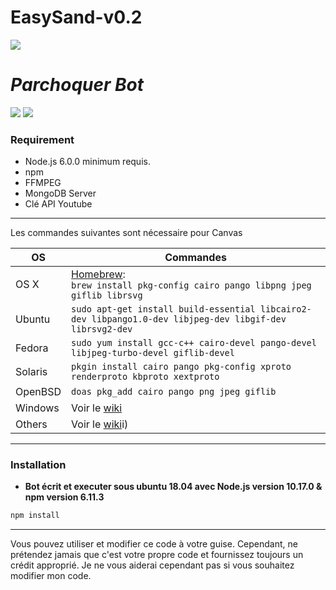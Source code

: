 # EasySand-v0.2

![](https://cdn.discordapp.com/attachments/635731474104057857/651259762276696097/discord.js.png)
# *Parchoquer Bot*
![](https://img.shields.io/badge/Discord-C%C3%A9rveauParchoqu%C3%A9.js%20%F0%9F%A7%A0%230582-blue) ![](https://img.shields.io/badge/Discord.js-V12-blue)

### Requirement
- Node.js 6.0.0 minimum requis.
- npm
- FFMPEG
- MongoDB Server
- Clé API Youtube
--------
Les commandes suivantes sont nécessaire pour Canvas

OS | Commandes
----- | -----
OS X | [Homebrew](https://brew.sh/):<br/>`brew install pkg-config cairo pango libpng jpeg giflib librsvg`
Ubuntu | `sudo apt-get install build-essential libcairo2-dev libpango1.0-dev libjpeg-dev libgif-dev librsvg2-dev`
Fedora | `sudo yum install gcc-c++ cairo-devel pango-devel libjpeg-turbo-devel giflib-devel`
Solaris | `pkgin install cairo pango pkg-config xproto renderproto kbproto xextproto`
OpenBSD | `doas pkg_add cairo pango png jpeg giflib`
Windows | Voir le [wiki](https://github.com/Automattic/node-canvas/wiki/Installation:-Windows)
Others | Voir le [wiki](https://github.com/Automattic/node-canvas/wiki)i)

--------

### Installation

- **Bot écrit et executer sous ubuntu 18.04 avec Node.js version 10.17.0 & npm version 6.11.3**

```javascript
npm install
```

--------

Vous pouvez utiliser et modifier ce code à votre guise. Cependant, ne prétendez jamais que c'est votre propre code et fournissez toujours un crédit approprié. Je ne vous aiderai cependant pas si vous souhaitez modifier mon code.
